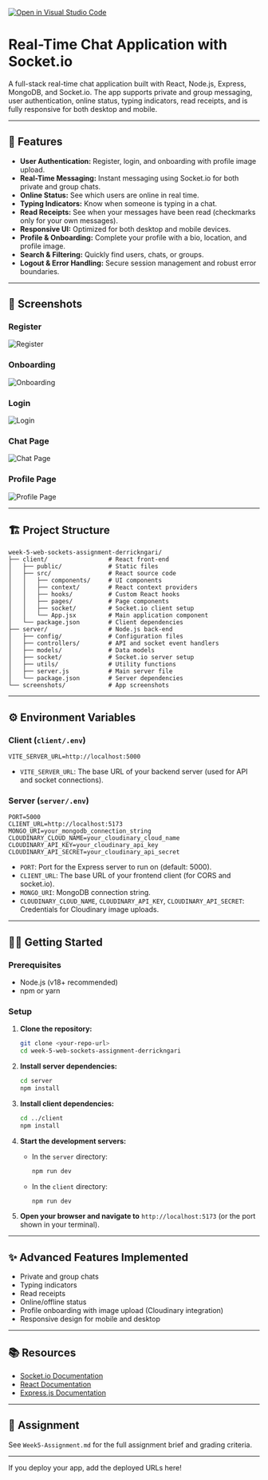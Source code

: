 [![Open in Visual Studio Code](https://classroom.github.com/assets/open-in-vscode-2e0aaae1b6195c2367325f4f02e2d04e9abb55f0b24a779b69b11b9e10269abc.svg)](https://classroom.github.com/online_ide?assignment_repo_id=19825472&assignment_repo_type=AssignmentRepo)
# Real-Time Chat Application with Socket.io

A full-stack real-time chat application built with React, Node.js, Express, MongoDB, and Socket.io. The app supports private and group messaging, user authentication, online status, typing indicators, read receipts, and is fully responsive for both desktop and mobile.

---

## 🚀 Features

- **User Authentication:** Register, login, and onboarding with profile image upload.
- **Real-Time Messaging:** Instant messaging using Socket.io for both private and group chats.
- **Online Status:** See which users are online in real time.
- **Typing Indicators:** Know when someone is typing in a chat.
- **Read Receipts:** See when your messages have been read (checkmarks only for your own messages).
- **Responsive UI:** Optimized for both desktop and mobile devices.
- **Profile & Onboarding:** Complete your profile with a bio, location, and profile image.
- **Search & Filtering:** Quickly find users, chats, or groups.
- **Logout & Error Handling:** Secure session management and robust error boundaries.

---

## 📸 Screenshots

### Register
![Register](./screenshots/register.png)

### Onboarding
![Onboarding](./screenshots/onboarding.png)

### Login
![Login](./screenshots/login.png)

### Chat Page
![Chat Page](./screenshots/chat-page.png)

### Profile Page
![Profile Page](./screenshots/profilepage.png)

---

## 🏗️ Project Structure

```
week-5-web-sockets-assignment-derrickngari/
├── client/                 # React front-end
│   ├── public/             # Static files
│   ├── src/                # React source code
│   │   ├── components/     # UI components
│   │   ├── context/        # React context providers
│   │   ├── hooks/          # Custom React hooks
│   │   ├── pages/          # Page components
│   │   ├── socket/         # Socket.io client setup
│   │   └── App.jsx         # Main application component
│   └── package.json        # Client dependencies
├── server/                 # Node.js back-end
│   ├── config/             # Configuration files
│   ├── controllers/        # API and socket event handlers
│   ├── models/             # Data models
│   ├── socket/             # Socket.io server setup
│   ├── utils/              # Utility functions
│   ├── server.js           # Main server file
│   └── package.json        # Server dependencies
└── screenshots/            # App screenshots
```

---

## ⚙️ Environment Variables

### Client (`client/.env`)

```
VITE_SERVER_URL=http://localhost:5000
```
- `VITE_SERVER_URL`: The base URL of your backend server (used for API and socket connections).

### Server (`server/.env`)

```
PORT=5000
CLIENT_URL=http://localhost:5173
MONGO_URI=your_mongodb_connection_string
CLOUDINARY_CLOUD_NAME=your_cloudinary_cloud_name
CLOUDINARY_API_KEY=your_cloudinary_api_key
CLOUDINARY_API_SECRET=your_cloudinary_api_secret
```
- `PORT`: Port for the Express server to run on (default: 5000).
- `CLIENT_URL`: The base URL of your frontend client (for CORS and socket.io).
- `MONGO_URI`: MongoDB connection string.
- `CLOUDINARY_CLOUD_NAME`, `CLOUDINARY_API_KEY`, `CLOUDINARY_API_SECRET`: Credentials for Cloudinary image uploads.

---

## 🧑‍💻 Getting Started

### Prerequisites

- Node.js (v18+ recommended)
- npm or yarn

### Setup

1. **Clone the repository:**
   ```bash
   git clone <your-repo-url>
   cd week-5-web-sockets-assignment-derrickngari
   ```

2. **Install server dependencies:**
   ```bash
   cd server
   npm install
   ```

3. **Install client dependencies:**
   ```bash
   cd ../client
   npm install
   ```

4. **Start the development servers:**
   - In the `server` directory:
     ```bash
     npm run dev
     ```
   - In the `client` directory:
     ```bash
     npm run dev
     ```

5. **Open your browser and navigate to** `http://localhost:5173` (or the port shown in your terminal).

---

## ✨ Advanced Features Implemented

- Private and group chats
- Typing indicators
- Read receipts
- Online/offline status
- Profile onboarding with image upload (Cloudinary integration)
- Responsive design for mobile and desktop

---

## 📚 Resources

- [Socket.io Documentation](https://socket.io/docs/v4/)
- [React Documentation](https://react.dev/)
- [Express.js Documentation](https://expressjs.com/)

---

## 📝 Assignment

See `Week5-Assignment.md` for the full assignment brief and grading criteria.

---

If you deploy your app, add the deployed URLs here! 